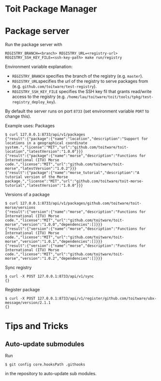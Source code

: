 # Toit Package Manager

Package server
==============
Run the package server with
```
REGISTRY_BRANCH=<branch> REGISTRY_URL=<registry-url> REGISTRY_SSH_KEY_FILE=<ssh-key-path> make run/registry
```
Environment variable explanation:
 - `REGISTRY_BRANCH` specifies the branch of the registry (e.g. `master`).
 - `REGISTRY_URL`specifies the url of the registry to serve packages from (e.g. `github.com/toitware/test-registry`).
 - `REGISTRY_SSH_KEY_FILE` specifies the SSH key fil that grants read/write access to the registry (e.g. `/home/lau/toitware/toit/tools/tpkg/test-registry_deploy_key`).

By default the server runs on port `8733` (set environment variable `PORT` to change this).

Example uses:
Packages
```
$ curl 127.0.0.1:8733/api/v1/packages
{"result":{"package":{"name":"location","description":"Support for locations in a geographical coordinate system.","license":"MIT","url":"github.com/toitware/toit-location","latestVersion":"1.0.0"}}}
{"result":{"package":{"name":"morse","description":"Functions for International (ITU) Morse code.","license":"MIT","url":"github.com/toitware/toit-morse","latestVersion":"1.0.2"}}}
{"result":{"package":{"name":"morse_tutorial","description":"A tutorial version of the Morse package.","license":"MIT","url":"github.com/toitware/toit-morse-tutorial","latestVersion":"1.0.0"}}}
```
Versions of a package
```
$ curl 127.0.0.1:8733/api/v1/packages/github.com/toitware/toit-morse/versions
{"result":{"version":{"name":"morse","description":"Functions for International (ITU) Morse code.","license":"MIT","url":"github.com/toitware/toit-morse","version":"1.0.0","dependencies":[]}}}
{"result":{"version":{"name":"morse","description":"Functions for International (ITU) Morse code.","license":"MIT","url":"github.com/toitware/toit-morse","version":"1.0.1","dependencies":[]}}}
{"result":{"version":{"name":"morse","description":"Functions for International (ITU) Morse code.","license":"MIT","url":"github.com/toitware/toit-morse","version":"1.0.2","dependencies":[]}}}
```
Sync registry
```
$ curl -X POST 127.0.0.1:8733/api/v1/sync
{}
```
Register package
```
$ curl -X POST 127.0.0.1:8733/api/v1/register/github.com/toitware/ubx-message/version/2.1.1
{}
```

Tips and Tricks
===============

## Auto-update submodules

Run

```
$ git config core.hooksPath .githooks
```

in the repository to auto-update sub modules.

